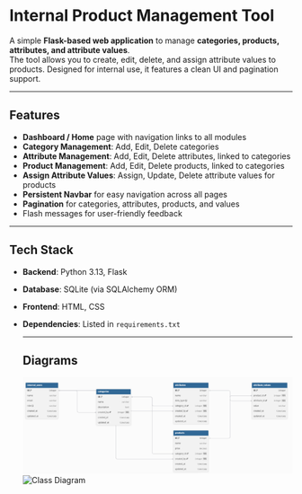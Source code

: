 # Internal Product Management Tool


A simple **Flask-based web application** to manage **categories, products, attributes, and attribute values**.  
The tool allows you to create, edit, delete, and assign attribute values to products. Designed for internal use, it features a clean UI and pagination support.

---

## Features

- **Dashboard / Home** page with navigation links to all modules  
- **Category Management**: Add, Edit, Delete categories  
- **Attribute Management**: Add, Edit, Delete attributes, linked to categories  
- **Product Management**: Add, Edit, Delete products, linked to categories  
- **Assign Attribute Values**: Assign, Update, Delete attribute values for products  
- **Persistent Navbar** for easy navigation across all pages  
- **Pagination** for categories, attributes, products, and values  
- Flash messages for user-friendly feedback  

---

## Tech Stack

- **Backend**: Python 3.13, Flask  
- **Database**: SQLite (via SQLAlchemy ORM)  
- **Frontend**: HTML, CSS  
- **Dependencies**: Listed in `requirements.txt`
  
  ---
  ## Diagrams
  ![ERD](Diagrams/ERD.png)
  ![Class Diagram](Diagrams/Class_Diagram.png)
 

